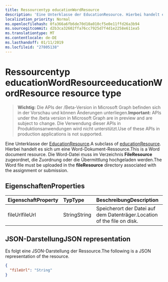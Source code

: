 ```yaml
---
title: Ressourcentyp educationWordResource
description: 'Eine Unterklasse der EducationResource. Hierbei handelt es sich um eine Word-Dokument-Ressource. Die Word-Datei muss im Zusammenhang mit **FileResource** Verzeichnis hochgeladen werden die '
localization_priority: Normal
ms.openlocfilehash: 0fa366a6fb6de70d10a010cf5e0e11ffd26a3b94
ms.sourcegitcommit: d2b3ca32602ffa76cc7925d7f4d1e2258e611ea5
ms.translationtype: MT
ms.contentlocale: de-DE
ms.lasthandoff: 01/11/2019
ms.locfileid: "27805138"
---
```

# <a name="educationwordresource-resource-type"></a><span data-ttu-id="6e9c6-105">Ressourcentyp educationWordResource</span><span class="sxs-lookup"><span data-stu-id="6e9c6-105">educationWordResource resource type</span></span>

> <span data-ttu-id="6e9c6-106">**Wichtig:** Die APIs der /Beta-Version in Microsoft Graph befinden sich in der Vorschau und können Änderungen unterliegen.</span><span class="sxs-lookup"><span data-stu-id="6e9c6-106">**Important:** APIs under the /beta version in Microsoft Graph are in preview and are subject to change.</span></span> <span data-ttu-id="6e9c6-107">Die Verwendung dieser APIs in Produktionsanwendungen wird nicht unterstützt.</span><span class="sxs-lookup"><span data-stu-id="6e9c6-107">Use of these APIs in production applications is not supported.</span></span>

<span data-ttu-id="6e9c6-108">Eine Unterklasse der [EducationResource](educationresource.md).</span><span class="sxs-lookup"><span data-stu-id="6e9c6-108">A subclass of [educationResource](educationresource.md).</span></span> <span data-ttu-id="6e9c6-109">Hierbei handelt es sich um eine Word-Dokument-Ressource.</span><span class="sxs-lookup"><span data-stu-id="6e9c6-109">This is a Word document resource.</span></span> <span data-ttu-id="6e9c6-110">Die Word-Datei muss im Verzeichnis **FileResource** zugeordnet, die Zuordnung oder die Übermittlung hochgeladen werden.</span><span class="sxs-lookup"><span data-stu-id="6e9c6-110">The Word file must be uploaded in the **fileResource** directory associated with the assignment or submission.</span></span>


## <a name="properties"></a><span data-ttu-id="6e9c6-111">Eigenschaften</span><span class="sxs-lookup"><span data-stu-id="6e9c6-111">Properties</span></span>
| <span data-ttu-id="6e9c6-112">Eigenschaft</span><span class="sxs-lookup"><span data-stu-id="6e9c6-112">Property</span></span>     | <span data-ttu-id="6e9c6-113">Typ</span><span class="sxs-lookup"><span data-stu-id="6e9c6-113">Type</span></span>   |<span data-ttu-id="6e9c6-114">Beschreibung</span><span class="sxs-lookup"><span data-stu-id="6e9c6-114">Description</span></span>|
|:---------------|:--------|:----------|
|<span data-ttu-id="6e9c6-115">fileUrl</span><span class="sxs-lookup"><span data-stu-id="6e9c6-115">fileUrl</span></span>|<span data-ttu-id="6e9c6-116">String</span><span class="sxs-lookup"><span data-stu-id="6e9c6-116">String</span></span>|<span data-ttu-id="6e9c6-117">Speicherort der Datei auf dem Datenträger.</span><span class="sxs-lookup"><span data-stu-id="6e9c6-117">Location of the file on disk.</span></span>|

## <a name="json-representation"></a><span data-ttu-id="6e9c6-118">JSON-Darstellung</span><span class="sxs-lookup"><span data-stu-id="6e9c6-118">JSON representation</span></span>

<span data-ttu-id="6e9c6-119">Es folgt eine JSON-Darstellung der Ressource.</span><span class="sxs-lookup"><span data-stu-id="6e9c6-119">The following is a JSON representation of the resource.</span></span>

<!-- {
  "blockType": "resource",
  "optionalProperties": [

  ],
  "@odata.type": "microsoft.graph.educationWordResource"
}-->

```json
{
  "fileUrl": "String"
}

```

<!-- uuid: 8fcb5dbc-d5aa-4681-8e31-b001d5168d79
2015-10-25 14:57:30 UTC -->
<!-- {
  "type": "#page.annotation",
  "description": "educationWordResource resource",
  "keywords": "",
  "section": "documentation",
  "tocPath": ""
}-->
